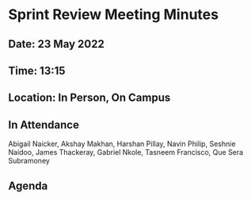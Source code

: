# Sprint Review Meeting Minutes

## Date: 23 May 2022

## Time: 13:15

## Location: In Person, On Campus

## In Attendance
Abigail Naicker, Akshay Makhan, Harshan Pillay, Navin Philip, Seshnie Naidoo, James Thackeray, Gabriel Nkole, Tasneem Francisco, Que Sera Subramoney

## Agenda 
